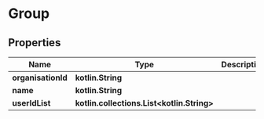 
# Group

## Properties
Name | Type | Description | Notes
------------ | ------------- | ------------- | -------------
**organisationId** | **kotlin.String** |  | 
**name** | **kotlin.String** |  | 
**userIdList** | **kotlin.collections.List&lt;kotlin.String&gt;** |  | 



